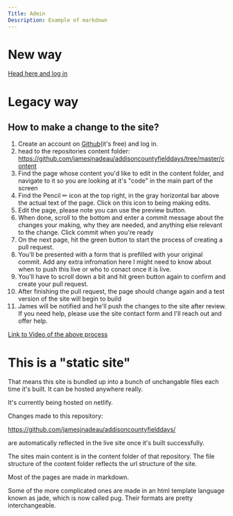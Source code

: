 ```yaml
---
Title: Admin
Description: Example of markdown
---
```


# New way

[Head here and log in](/files/cms/)

# Legacy way
## How to make a change to the site?

1. Create an account on [Github](https://github.com/join)(it's free) and log in.
1. head to the repositories content folder: https://github.com/jamesjnadeau/addisoncountyfielddays/tree/master/content
1. Find the page whose content you'd like to edit in the content folder, and navigate to it so you are looking at it's "code" in the main part of the screen
1. Find the Pencil ✏ icon at the top right, in the gray horizontal bar above the actual text of the page. Click on this icon to being making edits.
1. Edit the page, please note you can use the preview button.
1. When done, scroll to the bottom and enter a commit message about the changes your making, why they are needed, and anything else relevant to the change. Click commit when you're ready
1. On the next page, hit the green button to start the process of creating a pull request. 
2. You'll be presented with a form that is prefilled with your original commit. Add any extra infromation here I might need to know about when to push this live or who to conact once it is live.
3. You'll have to scroll down a bit and hit green button again to confirm and create your pull request.
4. After finishing the pull request, the page should change again and a test version of the site will begin to build
5. James will be notified and he'll push the changes to the site after review. If you need help, please use the site contact form and I'll reach out and offer help.

[Link to Video of the above process](https://drive.google.com/file/d/1avMoWopB3Uo-SvHJ8wrU96j2a8CLlm42/view)

# This is a "static site"

That means this site is bundled up into a bunch of unchangable files each time it's built.
It can be hosted anywhere really.

It's currently being hosted on netlify. 

Changes made to this repository:

https://github.com/jamesjnadeau/addisoncountyfielddays/

are automatically reflected in the live site once it's built successfully.

The sites main content is in the content folder of that repository.
The file structure of the content folder reflects the url structure of the site.

Most of the pages are made in markdown.

Some of the more complicated ones are made in an html template language known as jade, which is now called pug. Their formats are pretty interchangeable.
